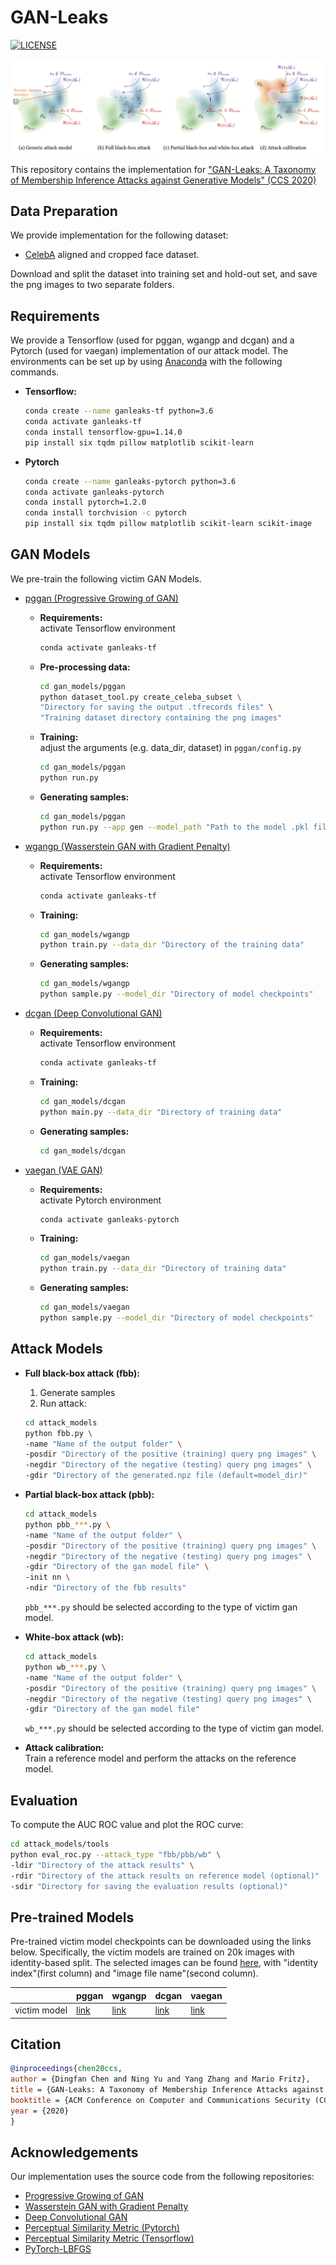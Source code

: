 # GAN-Leaks

[![LICENSE](https://img.shields.io/badge/license-MIT-green?style=flat-square)](https://github.com/yaoyao-liu/mnemonics/blob/master/LICENSE)

![](teaser.png)

This repository contains the implementation for ["GAN-Leaks: A Taxonomy of Membership Inference Attacks against Generative Models" (CCS 2020)](https://arxiv.org/abs/1909.03935) 

## Data Preparation
We provide implementation for the following dataset: 
- [CelebA](http://mmlab.ie.cuhk.edu.hk/projects/CelebA.html) aligned and cropped face dataset. 

Download and split the dataset into training set and hold-out set, and save the png images to two separate folders.

## Requirements
We provide a Tensorflow (used for pggan, wgangp and dcgan) and a Pytorch (used for vaegan) implementation of our attack model. 
The environments can be set up by using [Anaconda](https://www.anaconda.com/download/) with the following commands.
-   **Tensorflow:**
    ```bash
    conda create --name ganleaks-tf python=3.6
    conda activate ganleaks-tf
    conda install tensorflow-gpu=1.14.0
    pip install six tqdm pillow matplotlib scikit-learn
    ```
    
-   **Pytorch**
    ```bash
    conda create --name ganleaks-pytorch python=3.6
    conda activate ganleaks-pytorch
    conda install pytorch=1.2.0
    conda install torchvision -c pytorch
    pip install six tqdm pillow matplotlib scikit-learn scikit-image
    ```
    
## GAN Models
We pre-train the following victim GAN Models.
- [pggan (Progressive Growing of GAN)](https://github.com/tkarras/progressive_growing_of_gans)
    - **Requirements:** \
        activate Tensorflow environment
        ```bash
        conda activate ganleaks-tf
        ```
    - **Pre-processing data:**    
        ```bash
        cd gan_models/pggan
        python dataset_tool.py create_celeba_subset \
        "Directory for saving the output .tfrecords files" \
        "Training dataset directory containing the png images"
        ```
        
    - **Training:**  
        adjust the arguments (e.g. data_dir, dataset) in `pggan/config.py` 
        ```bash
        cd gan_models/pggan
        python run.py
        ```
    
    - **Generating samples:**
        ```bash
        cd gan_models/pggan
        python run.py --app gen --model_path "Path to the model .pkl file"
        ```
           
- [wgangp (Wasserstein GAN with Gradient Penalty)](https://github.com/igul222/improved_wgan_training)
    - **Requirements:** \
        activate Tensorflow environment
        ```bash
        conda activate ganleaks-tf
        ```
      
    - **Training:**
        ```bash
        cd gan_models/wgangp
        python train.py --data_dir "Directory of the training data"
        ```
      
    - **Generating samples:**
        ```bash
        cd gan_models/wgangp
        python sample.py --model_dir "Directory of model checkpoints"  
        ```
 
- [dcgan (Deep Convolutional GAN)](https://github.com/carpedm20/DCGAN-tensorflow)
    - **Requirements:** \
        activate Tensorflow environment
        ```bash
        conda activate ganleaks-tf
        ```
      
    - **Training:**
        ```bash
        cd gan_models/dcgan
        python main.py --data_dir "Directory of training data" 
        ```
      
    - **Generating samples:**
        ```bash
        cd gan_models/dcgan
      
- [vaegan (VAE GAN)](https://arxiv.org/abs/1909.12598)
    - **Requirements:** \
        activate Pytorch environment
        ```bash
        conda activate ganleaks-pytorch
        ```
      
    - **Training:**
        ```bash
        cd gan_models/vaegan
        python train.py --data_dir "Directory of training data"
        ```
    - **Generating samples:**
        ```bash
        cd gan_models/vaegan
        python sample.py --model_dir "Directory of model checkpoints"
        ```
      
      
## Attack Models
- **Full black-box attack (fbb):**        
    1. Generate samples
    2. Run attack:
    ```bash
    cd attack_models
    python fbb.py \
    -name "Name of the output folder" \
    -posdir "Directory of the positive (training) query png images" \
    -negdir "Directory of the negative (testing) query png images" \
    -gdir "Directory of the generated.npz file (default=model_dir)"
    ```

- **Partial black-box attack (pbb):**
    ```bash
    cd attack_models
    python pbb_***.py \
    -name "Name of the output folder" \
    -posdir "Directory of the positive (training) query png images" \
    -negdir "Directory of the negative (testing) query png images" \ 
    -gdir "Directory of the gan model file" \
    -init nn \
    -ndir "Directory of the fbb results" 
    ```
    ```pbb_***.py``` should be selected according to the type of victim gan model. 
    
- **White-box attack (wb):**
    ```bash
    cd attack_models
    python wb_***.py \ 
    -name "Name of the output folder" \
    -posdir "Directory of the positive (training) query png images" \
    -negdir "Directory of the negative (testing) query png images" \ 
    -gdir "Directory of the gan model file" 
    ```
    ```wb_***.py``` should be selected according to the type of victim gan model.
    
 - **Attack calibration:** \
    Train a reference model and perform the attacks on the reference model.
 
 
## Evaluation
To compute the AUC ROC value and plot the ROC curve:
```bash
cd attack_models/tools
python eval_roc.py --attack_type "fbb/pbb/wb" \
-ldir "Directory of the attack results" \
-rdir "Directory of the attack results on reference model (optional)"
-sdir "Directory for saving the evaluation results (optional)" 
```



## Pre-trained Models
Pre-trained victim model checkpoints can be downloaded using the links below. Specifically, the victim models are trained on 20k images with identity-based split. The selected images can be found [here](https://drive.google.com/file/d/12SwuWa7DBKFoPAUZsvkFVoO5shWZ7MMh/view?usp=sharing), with "identity index"(first column) and "image file name"(second column).

| |pggan   | wgangp | dcgan | vaegan|
|---|---|---|---|---|
|victim model| [link](https://drive.google.com/file/d/1GZ7d2gydv34toz9avLiFp3PGubfgg1_y/view?usp=sharing) | [link](https://drive.google.com/file/d/1DUii3lFv2ynm3pV1V3A5lmWyULowp4MP/view?usp=sharing) | [link](https://drive.google.com/file/d/1IT-kNsUvYtzMIOpuDkUHsbAMH7Ca4V1g/view?usp=sharing) | [link](https://drive.google.com/file/d/1hCcl7SahfcQ9HCDyfhmESs-IvGTCgdaE/view?usp=sharing)|
    

## Citation
```bibtex
@inproceedings{chen20ccs,
author = {Dingfan Chen and Ning Yu and Yang Zhang and Mario Fritz},
title = {GAN-Leaks: A Taxonomy of Membership Inference Attacks against Generative Models},
booktitle = {ACM Conference on Computer and Communications Security (CCS)},
year = {2020}
}
```

## Acknowledgements
Our implementation uses the source code from the following repositories:
- [Progressive Growing of GAN](https://github.com/tkarras/progressive_growing_of_gans)
- [Wasserstein GAN with Gradient Penalty](https://github.com/igul222/improved_wgan_training)
- [Deep Convolutional GAN](https://github.com/carpedm20/DCGAN-tensorflow)
- [Perceptual Similarity Metric (Pytorch)](https://github.com/richzhang/PerceptualSimilarity)
- [Perceptual Similarity Metric (Tensorflow)](https://github.com/alexlee-gk/lpips-tensorflow)
- [PyTorch-LBFGS](https://github.com/hjmshi/PyTorch-LBFGS#pytorch-lbfgs-a-pytorch-implementation-of-l-bfgs)
      
